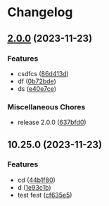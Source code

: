 # Changelog

## [2.0.0](https://github.com/zakeeul-gears/laravel/compare/v1.0.0...v2.0.0) (2023-11-23)


### Features

* csdfcs ([86d413d](https://github.com/zakeeul-gears/laravel/commit/86d413dcaa81b2fd7e74aa4f5c0ac3fb5cdc1399))
* df ([0b72bde](https://github.com/zakeeul-gears/laravel/commit/0b72bde219dd5b8b3c2ac41ab80136cc1c49473d))
* ds ([e40e7ce](https://github.com/zakeeul-gears/laravel/commit/e40e7ce9322e3aee1dd5b740af97ec7cf2212c53))


### Miscellaneous Chores

* release 2.0.0 ([637bfd0](https://github.com/zakeeul-gears/laravel/commit/637bfd094446b0b465c337f1de55c72befaae13b))

## 10.25.0 (2023-11-23)


### Features

* cd ([44b1f80](https://github.com/zakeeul-gears/laravel/commit/44b1f804f6ce6d9c19a973bd6967b7b490ac469c))
* d ([1e93c1b](https://github.com/zakeeul-gears/laravel/commit/1e93c1b8872840ebe0f32fb80dcea735bd7b65c0))
* test feat ([cf635e5](https://github.com/zakeeul-gears/laravel/commit/cf635e5579d73b194df6c4165fbda921ffe7ff02))
